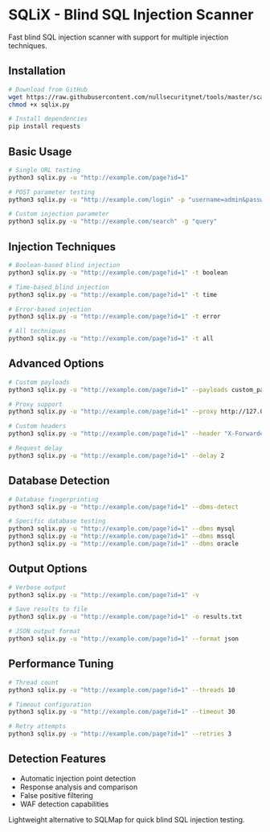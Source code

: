 # SQLiX - Blind SQL Injection Scanner

Fast blind SQL injection scanner with support for multiple injection techniques.

## Installation

```bash
# Download from GitHub
wget https://raw.githubusercontent.com/nullsecuritynet/tools/master/scanner/sqlix/release/sqlix.py
chmod +x sqlix.py

# Install dependencies
pip install requests
```

## Basic Usage

```bash
# Single URL testing
python3 sqlix.py -u "http://example.com/page?id=1"

# POST parameter testing  
python3 sqlix.py -u "http://example.com/login" -p "username=admin&password=test"

# Custom injection parameter
python3 sqlix.py -u "http://example.com/search" -g "query"
```

## Injection Techniques

```bash
# Boolean-based blind injection
python3 sqlix.py -u "http://example.com/page?id=1" -t boolean

# Time-based blind injection
python3 sqlix.py -u "http://example.com/page?id=1" -t time

# Error-based injection
python3 sqlix.py -u "http://example.com/page?id=1" -t error

# All techniques
python3 sqlix.py -u "http://example.com/page?id=1" -t all
```

## Advanced Options

```bash
# Custom payloads
python3 sqlix.py -u "http://example.com/page?id=1" --payloads custom_payloads.txt

# Proxy support
python3 sqlix.py -u "http://example.com/page?id=1" --proxy http://127.0.0.1:8080

# Custom headers
python3 sqlix.py -u "http://example.com/page?id=1" --header "X-Forwarded-For: 127.0.0.1"

# Request delay
python3 sqlix.py -u "http://example.com/page?id=1" --delay 2
```

## Database Detection

```bash
# Database fingerprinting
python3 sqlix.py -u "http://example.com/page?id=1" --dbms-detect

# Specific database testing
python3 sqlix.py -u "http://example.com/page?id=1" --dbms mysql
python3 sqlix.py -u "http://example.com/page?id=1" --dbms mssql
python3 sqlix.py -u "http://example.com/page?id=1" --dbms oracle
```

## Output Options

```bash
# Verbose output
python3 sqlix.py -u "http://example.com/page?id=1" -v

# Save results to file
python3 sqlix.py -u "http://example.com/page?id=1" -o results.txt

# JSON output format
python3 sqlix.py -u "http://example.com/page?id=1" --format json
```

## Performance Tuning

```bash
# Thread count
python3 sqlix.py -u "http://example.com/page?id=1" --threads 10

# Timeout configuration
python3 sqlix.py -u "http://example.com/page?id=1" --timeout 30

# Retry attempts
python3 sqlix.py -u "http://example.com/page?id=1" --retries 3
```

## Detection Features

- Automatic injection point detection
- Response analysis and comparison
- False positive filtering
- WAF detection capabilities

Lightweight alternative to SQLMap for quick blind SQL injection testing.
